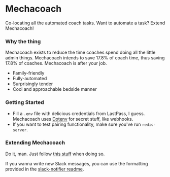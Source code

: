 # Mechacoach

Co-locating all the automated coach tasks. Want to automate a task? Extend Mechacoach!

### Why the thing

Mechacoach exists to reduce the time coaches spend doing all the little admin things. Mechacoach intends to save 17.8% of coach time, thus saving 17.8% of coaches. Mechacoach is after your job.

- Family-friendly
- Fully-automated
- Surprisingly tender
- Cool and approachable bedside manner

### Getting Started

- Fill a `.env` file with delicious credentials from LastPass, I guess. Mechacoach uses [Dotenv](https://github.com/bkeepers/dotenv) for secret stuff, like webhooks.
- If you want to test pairing functionality, make sure you've run `redis-server`.

### Extending Mechacoach

Do it, man. Just follow [this stuff](contributing.md) when doing so.

If you wanna write new Slack messages, you can use the formatting provided in the [slack-notifier readme](https://github.com/stevenosloan/slack-notifier).
